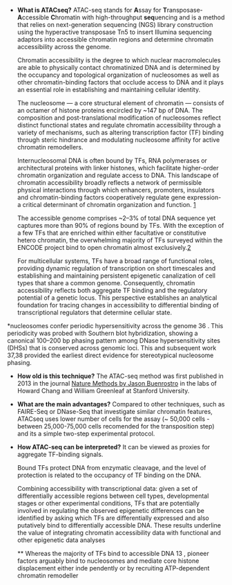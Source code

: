 - **What is ATACseq?** ATAC-seq stands for **A**ssay for **T**ransposase-**A**ccessible **C**hromatin with high-throughput **seq**uencing and is a method that relies on next-generation sequencing (NGS) library construction using the hyperactive transposase Tn5 to insert Illumina sequencing adaptors into accessible chromatin regions and determine chromatin accessibility across the genome.

  Chromatin accessibility is the degree to which nuclear macromolecules are able to physically contact chromatinized DNA and is determined by the occupancy and topological organization of nucleosomes as well as other chromatin-binding factors that occlude access to DNA and it plays an essential role in establishing and maintaining cellular identity.
  
  The nucleosome — a core structural element of chromatin — consists of an octamer of histone proteins encircled by ~147 bp of DNA. The composition and post-translational modification of nucleosomes reflect distinct functional states and regulate chromatin accessibility through a variety of mechanisms, such as altering transcription factor (TF) binding through steric hindrance and modulating nucleosome affinity for active chromatin remodellers.
  
  Internucleosomal DNA is often bound by TFs, RNA polymerases or architectural proteins with linker histones, which facilitate higher-order chromatin organization and regulate access to DNA. This landscape of chromatin accessibility broadly reflects a network of permissible physical interactions through which enhancers, promoters, insulators and chromatin-binding factors cooperatively regulate gene expression- a critical determinant of chromatin organization and function. [1]( ATACseq_Explained/References/SKlemm_2019.pdf)
 
  The accessible genome comprises ~2–3% of total DNA sequence yet captures more than 90% of regions bound by TFs. With the exception of a few TFs that are enriched within either facultative or constitutive hetero chromatin, the overwhelming majority of TFs surveyed within the ENCODE project bind to open chromatin almost exclusively.[2]( ATACseq_Explained/References/RThurman_2012.pdf)
  
  For multicellular systems, TFs have a broad range of functional roles, providing dynamic regulation of transcription on short timescales and establishing and maintaining persistent epigenetic canalization of cell types that share a common genome. Consequently, chromatin accessibility reflects both aggregate TF binding and the regulatory potential of a genetic locus. This perspective establishes an analytical foundation for tracing changes in accessibility to differential binding of transcriptional regulators that determine cellular state.

*nucleosomes confer periodic hypersensitivity across the genome 36 . This periodicity was probed with Southern blot hybridization, showing a canonical 100–200 bp phasing pattern among DNase hypersensitivity sites (DHSs) that is conserved across genomic loci. This and subsequent work 37,38 provided the earliest direct evidence for stereotypical nucleosome phasing.

- **How old is this technique?** The ATAC-seq method was first published in 2013 in the journal [Nature Methods by Jason Buenrostro]( ATACseq_Explained/References/Buenrostro_2013.pdf) in the labs of Howard Chang and William Greenleaf at Stanford University. 

- **What are the main advantages?** Compared to other techniques, such as FAIRE-Seq or DNase-Seq that investigate similar chromatin features, ATACseq uses lower number of cells for the assay (~ 50,000 cells - between 25,000-75,000 cells recomended for the transposition step) and its a simple two-step experimental protocol.

- **How ATAC-seq can be interpreted?** 
It can be viewed as proxies for aggregate TF-binding signals. 

  Bound TFs protect DNA from enzymatic cleavage, and the level of protection is related to the occupancy of TF binding on the DNA. 
  
  Combining accessibility with transcriptional data: given a set of differentially accessible regions between cell types, developmental stages or other experimental conditions, TFs that are potentially involved in regulating the observed epigenetic differences can be identified by asking which TFs are differentially expressed and also putatively bind to differentially accessible DNA. These results underline the value of integrating chromatin accessibility data with functional and other epigenetic data analyses
  
  ** Whereas the majority of TFs bind to accessible
DNA 13 , pioneer factors arguably bind to nucleosomes
and mediate core histone displacement either inde­
pendently or by recruiting ATP-​dependent chromatin
remodeller

